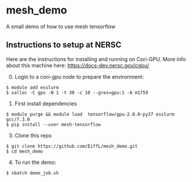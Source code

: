 # mesh_demo
A small demo of how to use mesh tensorflow


## Instructions to setup at NERSC

Here are the instructions for installing and running on Cori-GPU. More info about
this machine here: https://docs-dev.nersc.gov/cgpu/

0) Login to a cori-gpu node to prepare the environment:
```
$ module add esslurm
$ salloc -C gpu -N 1 -t 30 -c 10 --gres=gpu:1 -A m1759
```

1) First install dependencies
```
$ module purge && module load  tensorflow/gpu-2.0.0-py37 esslurm gcc/7.3.0
$ pip install --user mesh-tensorflow
```

3) Clone this repo
```
$ git clone https://github.com/EiffL/mesh_demo.git
$ cd mesh_demo
```

4) To run the demo:
```
$ sbatch demo_job.sh
```
